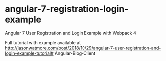 # angular-7-registration-login-example

Angular 7 User Registration and Login Example with Webpack 4

Full tutorial with example available at http://jasonwatmore.com/post/2018/10/29/angular-7-user-registration-and-login-example-tutorial# Angular-Blog-Client
